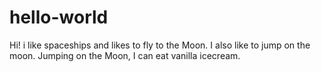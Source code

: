 # hello-world

Hi!
i like spaceships and likes to fly to the Moon. I also like to jump on the moon. 
Jumping on the Moon, I can eat vanilla icecream.
